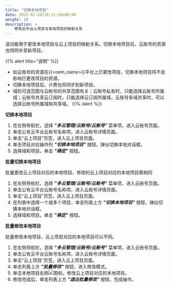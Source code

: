 ```yaml
---
title: "切换本地项目"
date: 2022-02-28T10:11:10+08:00
weight: 10
description: >
    修改云平台上项目与本地项目的映射关系
---
```


该功能用于更改本地项目与云上项目的映射关系。切换本地项目后，云账号的资源也将同步至新项目。

{{% alert title="说明" %}}
- 如云账号的资源在{{<oem_name>}}平台上已更改项目，切换本地项目将不会影响已更改项目的资源。
- 切换本地项目后，计费也将同步到新项目。
- 域的可选范围与云帐号的共享范围有关；云账号私有时，只能选择云账号所属域；云账号共享云订阅时，只能选择云订阅所属域，云账号多域共享时，可以选择云帐号所属域和共享域。
{{% /alert %}}

**切换本地项目**

1. 在左侧导航栏，选择 **_"多云管理/云账号/云账号"_** 菜单项，进入云账号页面。
2. 单击公有云平台云账号名称项，进入云账号详情页面。
3. 单击“云上项目”页签，进入云上项目页面。
4. 单击项目对应操作列 **_"切换本地项目"_** 按钮，弹出切换本地对话框。
5. 选择域和项目，单击 **_"确定"_** 按钮。

**批量切换本地项目**

批量更改云上项目对应的本地项目，修改的云上项目对应的本地项目需相同

1. 在左侧导航栏，选择 **_"多云管理/云账号/云账号"_** 菜单项，进入云账号页面。
2. 单击公有云平台云账号名称项，进入云账号详情页面。
3. 单击“云上项目”页签，进入云上项目页面。
4. 在列表中选择一个或多个项目，单击列表上方 **_"切换本地项目"_** 按钮，弹出切换本地对话框。
5. 选择域和项目，单击 **_"确定"_** 按钮。

**批量修改本地项目**

批量修改本地项目，云上项目对应的本地项目可以不同。

1. 在左侧导航栏，选择 **_"多云管理/云账号/云账号"_** 菜单项，进入云账号页面。
2. 单击公有云平台云账号名称项，进入云账号详情页面。
3. 单击“云上项目”页签，进入云上项目页面。
4. 单击列表上方 **_"批量修改"_** 按钮，进入修改模式。
5. 单击本地项目右侧![](../../../images/edit.png)图标，修改云上项目对应的本地项目。
6. 修改完成后，单击列表上方 **_"退出批量修改"_** 按钮，完成操作。
